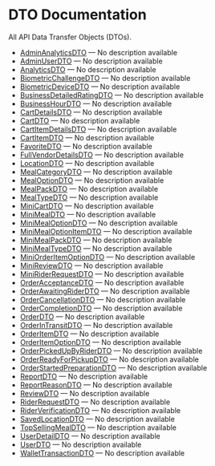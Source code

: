 # DTO Documentation

All API Data Transfer Objects (DTOs).

- [AdminAnalyticsDTO](./AdminAnalyticsDTO.md) — No description available
- [AdminUserDTO](./AdminUserDTO.md) — No description available
- [AnalyticsDTO](./AnalyticsDTO.md) — No description available
- [BiometricChallengeDTO](./BiometricChallengeDTO.md) — No description available
- [BiometricDeviceDTO](./BiometricDeviceDTO.md) — No description available
- [BusinessDetailedRatingDTO](./BusinessDetailedRatingDTO.md) — No description available
- [BusinessHourDTO](./BusinessHourDTO.md) — No description available
- [CartDetailsDTO](./CartDetailsDTO.md) — No description available
- [CartDTO](./CartDTO.md) — No description available
- [CartItemDetailsDTO](./CartItemDetailsDTO.md) — No description available
- [CartItemDTO](./CartItemDTO.md) — No description available
- [FavoriteDTO](./FavoriteDTO.md) — No description available
- [FullVendorDetailsDTO](./FullVendorDetailsDTO.md) — No description available
- [LocationDTO](./LocationDTO.md) — No description available
- [MealCategoryDTO](./MealCategoryDTO.md) — No description available
- [MealOptionDTO](./MealOptionDTO.md) — No description available
- [MealPackDTO](./MealPackDTO.md) — No description available
- [MealTypeDTO](./MealTypeDTO.md) — No description available
- [MiniCartDTO](./MiniCartDTO.md) — No description available
- [MiniMealDTO](./MiniMealDTO.md) — No description available
- [MiniMealOptionDTO](./MiniMealOptionDTO.md) — No description available
- [MiniMealOptionItemDTO](./MiniMealOptionItemDTO.md) — No description available
- [MiniMealPackDTO](./MiniMealPackDTO.md) — No description available
- [MiniMealTypeDTO](./MiniMealTypeDTO.md) — No description available
- [MiniOrderItemOptionDTO](./MiniOrderItemOptionDTO.md) — No description available
- [MiniReviewDTO](./MiniReviewDTO.md) — No description available
- [MiniRiderRequestDTO](./MiniRiderRequestDTO.md) — No description available
- [OrderAcceptanceDTO](./OrderAcceptanceDTO.md) — No description available
- [OrderAwaitingRiderDTO](./OrderAwaitingRiderDTO.md) — No description available
- [OrderCancellationDTO](./OrderCancellationDTO.md) — No description available
- [OrderCompletionDTO](./OrderCompletionDTO.md) — No description available
- [OrderDTO](./OrderDTO.md) — No description available
- [OrderInTransitDTO](./OrderInTransitDTO.md) — No description available
- [OrderItemDTO](./OrderItemDTO.md) — No description available
- [OrderItemOptionDTO](./OrderItemOptionDTO.md) — No description available
- [OrderPickedUpByRiderDTO](./OrderPickedUpByRiderDTO.md) — No description available
- [OrderReadyForPickupDTO](./OrderReadyForPickupDTO.md) — No description available
- [OrderStartedPreparationDTO](./OrderStartedPreparationDTO.md) — No description available
- [ReportDTO](./ReportDTO.md) — No description available
- [ReportReasonDTO](./ReportReasonDTO.md) — No description available
- [ReviewDTO](./ReviewDTO.md) — No description available
- [RiderRequestDTO](./RiderRequestDTO.md) — No description available
- [RiderVerificationDTO](./RiderVerificationDTO.md) — No description available
- [SavedLocationDTO](./SavedLocationDTO.md) — No description available
- [TopSellingMealDTO](./TopSellingMealDTO.md) — No description available
- [UserDetailDTO](./UserDetailDTO.md) — No description available
- [UserDTO](./UserDTO.md) — No description available
- [WalletTransactionDTO](./WalletTransactionDTO.md) — No description available
